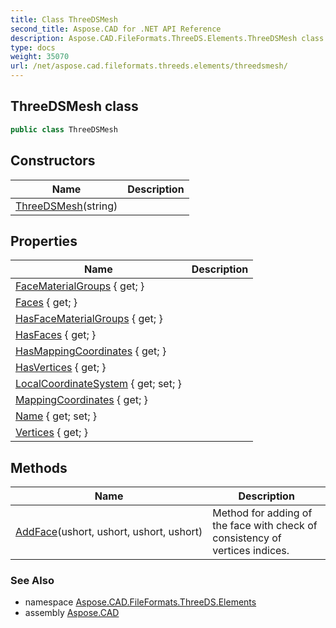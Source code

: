 ```yaml
---
title: Class ThreeDSMesh
second_title: Aspose.CAD for .NET API Reference
description: Aspose.CAD.FileFormats.ThreeDS.Elements.ThreeDSMesh class. 
type: docs
weight: 35070
url: /net/aspose.cad.fileformats.threeds.elements/threedsmesh/
---
```

## ThreeDSMesh class

```csharp
public class ThreeDSMesh
```

## Constructors

| Name | Description |
| --- | --- |
| [ThreeDSMesh](threedsmesh/)(string) |  |

## Properties

| Name | Description |
| --- | --- |
| [FaceMaterialGroups](../../aspose.cad.fileformats.threeds.elements/threedsmesh/facematerialgroups/) { get; } |  |
| [Faces](../../aspose.cad.fileformats.threeds.elements/threedsmesh/faces/) { get; } |  |
| [HasFaceMaterialGroups](../../aspose.cad.fileformats.threeds.elements/threedsmesh/hasfacematerialgroups/) { get; } |  |
| [HasFaces](../../aspose.cad.fileformats.threeds.elements/threedsmesh/hasfaces/) { get; } |  |
| [HasMappingCoordinates](../../aspose.cad.fileformats.threeds.elements/threedsmesh/hasmappingcoordinates/) { get; } |  |
| [HasVertices](../../aspose.cad.fileformats.threeds.elements/threedsmesh/hasvertices/) { get; } |  |
| [LocalCoordinateSystem](../../aspose.cad.fileformats.threeds.elements/threedsmesh/localcoordinatesystem/) { get; set; } |  |
| [MappingCoordinates](../../aspose.cad.fileformats.threeds.elements/threedsmesh/mappingcoordinates/) { get; } |  |
| [Name](../../aspose.cad.fileformats.threeds.elements/threedsmesh/name/) { get; set; } |  |
| [Vertices](../../aspose.cad.fileformats.threeds.elements/threedsmesh/vertices/) { get; } |  |

## Methods

| Name | Description |
| --- | --- |
| [AddFace](../../aspose.cad.fileformats.threeds.elements/threedsmesh/addface/)(ushort, ushort, ushort, ushort) | Method for adding of the face with check of consistency of vertices indices. |

### See Also

* namespace [Aspose.CAD.FileFormats.ThreeDS.Elements](../../aspose.cad.fileformats.threeds.elements/)
* assembly [Aspose.CAD](../../)


